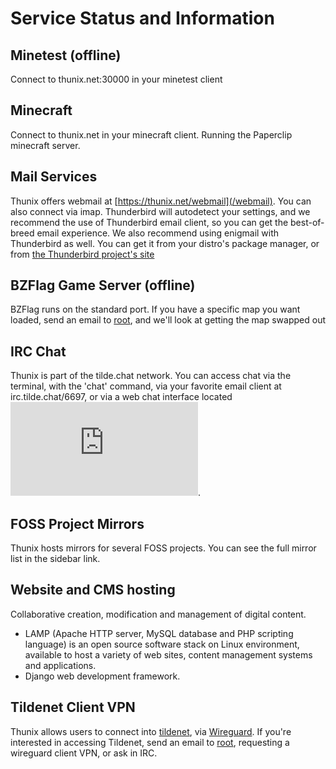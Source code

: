 # Service Status and Information

## Minetest (offline)

Connect to thunix.net:30000 in your minetest client

## Minecraft

Connect to thunix.net in your minecraft client. Running the Paperclip minecraft server.

## Mail Services

Thunix offers webmail at [https://thunix.net/webmail](/webmail). You can also connect via imap. Thunderbird will autodetect your settings, and we recommend the use of Thunderbird email client, so you can get the best-of-breed email experience. We also recommend using enigmail with Thunderbird as well. You can get it from your distro's package manager, or from [the Thunderbird project's site](https://www.thunderbird.net/)

## BZFlag Game Server (offline)

BZFlag runs on the standard port. If you have a specific map you want loaded, send an email to [root](mailto:root@thunix.net), and we'll look at getting the map swapped out

## IRC Chat

Thunix is part of the tilde.chat network. You can access chat via the terminal, with the 'chat' command, via your favorite email client at irc.tilde.chat/6697, or via a web chat interface located [![#thunix channel](https://tilde.chat/badges/badge.php?channel=%23thunix)](https://web.tilde.chat/?join=thunix). 


## FOSS Project Mirrors

Thunix hosts mirrors for several FOSS projects. You can see the full mirror list in the sidebar link.

## Website and CMS hosting

Collaborative creation, modification and management of digital content.
- LAMP (Apache HTTP server, MySQL database and PHP scripting language) is an open source software stack on Linux environment, available to host a variety of web sites, content management systems and applications.
- Django web development framework.

## Tildenet Client VPN

Thunix allows users to connect into [tildenet](https://intranet.tildeverse.org), via [Wireguard](https://www.wireguard.com/).  If you're interested in accessing Tildenet, send an email to [root](mailto:root@thunix.net), requesting a wireguard client VPN, or ask in IRC.

<!-- Begin autogen content from /includes/server.php -->
